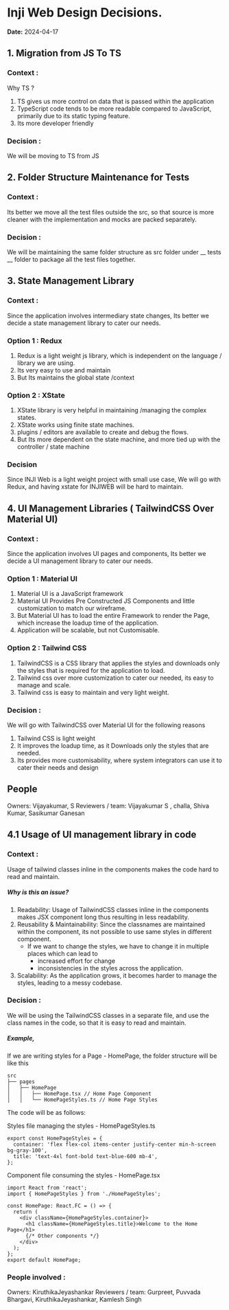 # Inji Web  Design Decisions.

**Date:** 2024-04-17

## 1. Migration from JS To TS

### Context :
Why TS ?

1. TS gives us more control on data that is passed within the application
2. TypeScript code tends to be more readable compared to JavaScript, primarily due to its static typing feature.
3. Its more developer friendly

### Decision :
We will be moving to TS from JS


## 2. Folder Structure Maintenance for Tests

### Context :
Its better we move all the test files outside the src, so that source is more cleaner with the implementation and mocks are packed separately.

### Decision :
We will be maintaining the same folder structure as src folder under __ tests __ folder to package all the test files together.

## 3. State Management Library

### Context :
Since the application involves intermediary state changes, Its better we decide a state management library to cater our needs.

### Option 1 : Redux

1. Redux is a light weight js library, which is independent on the language / library we are using.
2. Its very easy to use and maintain
3. But Its maintains the global state /context

### Option 2 : XState

1. XState library is very helpful in maintaining /managing the complex states.
2. XState works using finite state machines.
3. plugins / editors are available to create and debug the flows.
4. But Its more dependent on the state machine, and more tied up with the controller / state machine

### Decision
Since INJI Web is a light weight project with small use case, We will go with Redux, and having xstate for INJIWEB will be hard to maintain.

## 4. UI Management Libraries ( TailwindCSS Over Material UI)

### Context :
Since the application involves UI pages and components, Its better we decide a UI management library to cater our needs.

### Option 1 : Material UI
1. Material UI is a JavaScript framework
2. Material UI Provides Pre Constructed JS Components and little customization to match our wireframe.
3. But Material UI has to load the entire Framework to render the Page, which increase the loadup time of the application.
4. Application will be scalable, but not Customisable.

### Option 2 : Tailwind CSS
1. TailwindCSS is a CSS library that applies the styles and downloads only the styles that is required for the application to load.
2. Tailwind css over more customization to cater our needed, its easy to manage and scale.
3. Tailwind css is easy to maintain and very light weight.

### Decision :
We will go with TailwindCSS over Material UI for the following reasons
1. Tailwind CSS is light weight
2. It improves the loadup time, as it Downloads only the styles that are needed.
3. Its provides more customisability, where system integrators can use it to cater their needs and design

## People
Owners: Vijayakumar, S
Reviewers / team:  Vijayakumar S , challa,  Shiva Kumar, Sasikumar Ganesan

## 4.1 Usage of UI management library in code

### Context :
Usage of tailwind classes inline in the components makes the code hard to read and maintain.

##### Why is this an issue?
1. Readability: Usage of TailwindCSS classes inline in the components makes JSX component long thus resulting in less readability.
2. Reusability & Maintainability: Since the classnames are maintained within the component, its not possible to use same styles in different component.
   - If we want to change the styles, we have to change it in multiple places which can lead to
      - increased effort for change
     - inconsistencies in the styles across the application.
3. Scalability: As the application grows, it becomes harder to manage the styles, leading to a messy codebase.

### Decision :
We will be using the TailwindCSS classes in a separate file, and use the class names in the code, so that it is easy to read and maintain.

##### Example, 

If we are writing styles for a Page - HomePage, the folder structure will be like this

```
src
├── pages
│   ├── HomePage
│   │   ├── HomePage.tsx // Home Page Component
│   │   └── HomePageStyles.ts // Home Page Styles
```

The code will be as follows:

Styles file managing the styles - HomePageStyles.ts
```tsx
export const HomePageStyles = {
  container: 'flex flex-col items-center justify-center min-h-screen bg-gray-100',
  title: 'text-4xl font-bold text-blue-600 mb-4',
};
```

Component file consuming the styles - HomePage.tsx
```tsx
import React from 'react';
import { HomePageStyles } from './HomePageStyles';

const HomePage: React.FC = () => {
  return (
    <div className={HomePageStyles.container}>
      <h1 className={HomePageStyles.title}>Welcome to the Home Page</h1>
      {/* Other components */}
    </div>
  );
};
export default HomePage;
```


### People involved :
Owners: KiruthikaJeyashankar
Reviewers / team: Gurpreet, Puvvada Bhargavi, KiruthikaJeyashankar, Kamlesh Singh